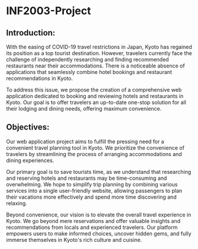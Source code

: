 # INF2003-Project

## Introduction:
With the easing of COVID-19 travel restrictions in Japan, Kyoto has regained its position as a top tourist destination. However, travelers currently face the challenge of independently researching and finding recommended restaurants near their accommodations. There is a noticeable absence of applications that seamlessly combine hotel bookings and restaurant recommendations in Kyoto.

To address this issue, we propose the creation of a comprehensive web application dedicated to booking and reviewing hotels and restaurants in Kyoto. Our goal is to offer travelers an up-to-date one-stop solution for all their lodging and dining needs, offering maximum convenience.

## Objectives:
Our web application project aims to fulfill the pressing need for a convenient travel planning tool in Kyoto. We prioritize the convenience of travelers by streamlining the process of arranging accommodations and dining experiences.

Our primary goal is to save tourists time, as we understand that researching and reserving hotels and restaurants may be time-consuming and overwhelming. We hope to simplify trip planning by combining various services into a single user-friendly website, allowing passengers to plan their vacations more effectively and spend more time discovering and relaxing.

Beyond convenience, our vision is to elevate the overall travel experience in Kyoto. We go beyond mere reservations and offer valuable insights and recommendations from locals and experienced travelers. Our platform empowers users to make informed choices, uncover hidden gems, and fully immerse themselves in Kyoto's rich culture and cuisine.
